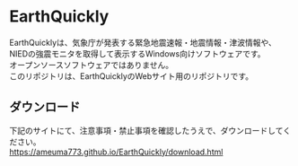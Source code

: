 # EarthQuickly
EarthQuicklyは、気象庁が発表する緊急地震速報・地震情報・津波情報や、
<br>
NIEDの強震モニタを取得して表示するWindows向けソフトウェアです。
<br>
オープンソースソフトウェアではありません。
<br>
このリポジトリは、EarthQuicklyのWebサイト用のリポジトリです。

## ダウンロード
下記のサイトにて、注意事項・禁止事項を確認したうえで、ダウンロードしてください。
<br>
https://ameuma773.github.io/EarthQuickly/download.html
